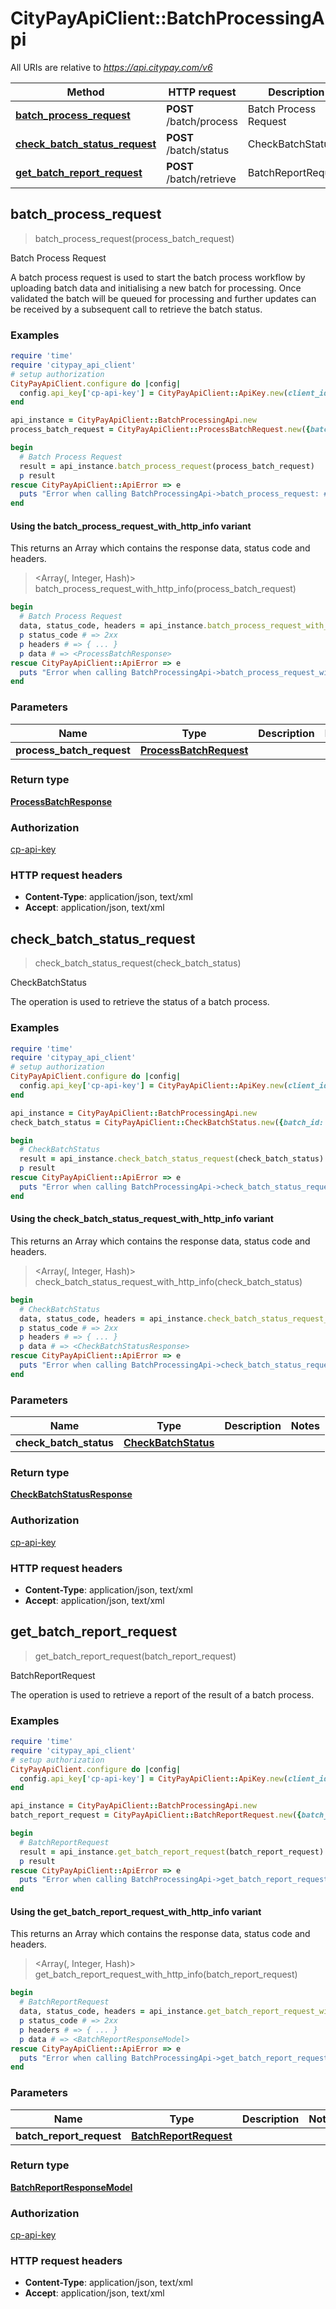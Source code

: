 # CityPayApiClient::BatchProcessingApi

All URIs are relative to *https://api.citypay.com/v6*

| Method | HTTP request | Description |
| ------ | ------------ | ----------- |
| [**batch_process_request**](BatchProcessingApi.md#batch_process_request) | **POST** /batch/process | Batch Process Request |
| [**check_batch_status_request**](BatchProcessingApi.md#check_batch_status_request) | **POST** /batch/status | CheckBatchStatus |
| [**get_batch_report_request**](BatchProcessingApi.md#get_batch_report_request) | **POST** /batch/retrieve | BatchReportRequest |


## batch_process_request

> <ProcessBatchResponse> batch_process_request(process_batch_request)

Batch Process Request

A batch process request is used to start the batch process workflow by uploading batch data and initialising a new batch for processing. Once validated the batch will be queued for processing and further updates can be received by a subsequent call to retrieve the batch status. 

### Examples

```ruby
require 'time'
require 'citypay_api_client'
# setup authorization
CityPayApiClient.configure do |config|
  config.api_key['cp-api-key'] = CityPayApiClient::ApiKey.new(client_id: 'YourClientId', licence_key: 'YourLicenceKey').generate
end

api_instance = CityPayApiClient::BatchProcessingApi.new
process_batch_request = CityPayApiClient::ProcessBatchRequest.new({batch_date: Date.parse('Thu Jan 02 00:00:00 UTC 2020'), batch_id: 35, transactions: [CityPayApiClient::BatchTransaction.new({account_id: 'aaabbb-cccddd-eee', amount: 3600})]}) # ProcessBatchRequest | 

begin
  # Batch Process Request
  result = api_instance.batch_process_request(process_batch_request)
  p result
rescue CityPayApiClient::ApiError => e
  puts "Error when calling BatchProcessingApi->batch_process_request: #{e}"
end
```

#### Using the batch_process_request_with_http_info variant

This returns an Array which contains the response data, status code and headers.

> <Array(<ProcessBatchResponse>, Integer, Hash)> batch_process_request_with_http_info(process_batch_request)

```ruby
begin
  # Batch Process Request
  data, status_code, headers = api_instance.batch_process_request_with_http_info(process_batch_request)
  p status_code # => 2xx
  p headers # => { ... }
  p data # => <ProcessBatchResponse>
rescue CityPayApiClient::ApiError => e
  puts "Error when calling BatchProcessingApi->batch_process_request_with_http_info: #{e}"
end
```

### Parameters

| Name | Type | Description | Notes |
| ---- | ---- | ----------- | ----- |
| **process_batch_request** | [**ProcessBatchRequest**](ProcessBatchRequest.md) |  |  |

### Return type

[**ProcessBatchResponse**](ProcessBatchResponse.md)

### Authorization

[cp-api-key](../README.md#cp-api-key)

### HTTP request headers

- **Content-Type**: application/json, text/xml
- **Accept**: application/json, text/xml


## check_batch_status_request

> <CheckBatchStatusResponse> check_batch_status_request(check_batch_status)

CheckBatchStatus

The operation is used to retrieve the status of a batch process.

### Examples

```ruby
require 'time'
require 'citypay_api_client'
# setup authorization
CityPayApiClient.configure do |config|
  config.api_key['cp-api-key'] = CityPayApiClient::ApiKey.new(client_id: 'YourClientId', licence_key: 'YourLicenceKey').generate
end

api_instance = CityPayApiClient::BatchProcessingApi.new
check_batch_status = CityPayApiClient::CheckBatchStatus.new({batch_id: [78]}) # CheckBatchStatus | 

begin
  # CheckBatchStatus
  result = api_instance.check_batch_status_request(check_batch_status)
  p result
rescue CityPayApiClient::ApiError => e
  puts "Error when calling BatchProcessingApi->check_batch_status_request: #{e}"
end
```

#### Using the check_batch_status_request_with_http_info variant

This returns an Array which contains the response data, status code and headers.

> <Array(<CheckBatchStatusResponse>, Integer, Hash)> check_batch_status_request_with_http_info(check_batch_status)

```ruby
begin
  # CheckBatchStatus
  data, status_code, headers = api_instance.check_batch_status_request_with_http_info(check_batch_status)
  p status_code # => 2xx
  p headers # => { ... }
  p data # => <CheckBatchStatusResponse>
rescue CityPayApiClient::ApiError => e
  puts "Error when calling BatchProcessingApi->check_batch_status_request_with_http_info: #{e}"
end
```

### Parameters

| Name | Type | Description | Notes |
| ---- | ---- | ----------- | ----- |
| **check_batch_status** | [**CheckBatchStatus**](CheckBatchStatus.md) |  |  |

### Return type

[**CheckBatchStatusResponse**](CheckBatchStatusResponse.md)

### Authorization

[cp-api-key](../README.md#cp-api-key)

### HTTP request headers

- **Content-Type**: application/json, text/xml
- **Accept**: application/json, text/xml


## get_batch_report_request

> <BatchReportResponseModel> get_batch_report_request(batch_report_request)

BatchReportRequest

The operation is used to retrieve a report of the result of a batch process.

### Examples

```ruby
require 'time'
require 'citypay_api_client'
# setup authorization
CityPayApiClient.configure do |config|
  config.api_key['cp-api-key'] = CityPayApiClient::ApiKey.new(client_id: 'YourClientId', licence_key: 'YourLicenceKey').generate
end

api_instance = CityPayApiClient::BatchProcessingApi.new
batch_report_request = CityPayApiClient::BatchReportRequest.new({batch_id: 35}) # BatchReportRequest | 

begin
  # BatchReportRequest
  result = api_instance.get_batch_report_request(batch_report_request)
  p result
rescue CityPayApiClient::ApiError => e
  puts "Error when calling BatchProcessingApi->get_batch_report_request: #{e}"
end
```

#### Using the get_batch_report_request_with_http_info variant

This returns an Array which contains the response data, status code and headers.

> <Array(<BatchReportResponseModel>, Integer, Hash)> get_batch_report_request_with_http_info(batch_report_request)

```ruby
begin
  # BatchReportRequest
  data, status_code, headers = api_instance.get_batch_report_request_with_http_info(batch_report_request)
  p status_code # => 2xx
  p headers # => { ... }
  p data # => <BatchReportResponseModel>
rescue CityPayApiClient::ApiError => e
  puts "Error when calling BatchProcessingApi->get_batch_report_request_with_http_info: #{e}"
end
```

### Parameters

| Name | Type | Description | Notes |
| ---- | ---- | ----------- | ----- |
| **batch_report_request** | [**BatchReportRequest**](BatchReportRequest.md) |  |  |

### Return type

[**BatchReportResponseModel**](BatchReportResponseModel.md)

### Authorization

[cp-api-key](../README.md#cp-api-key)

### HTTP request headers

- **Content-Type**: application/json, text/xml
- **Accept**: application/json, text/xml

